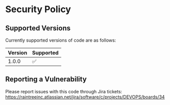 # Security Policy

## Supported Versions

Currently supported versions of code are as follows:

| Version | Supported          |
| ------- | ------------------ |
| 1.0.0   | :white_check_mark: |

## Reporting a Vulnerability

Please report issues with this code through Jira tickets: https://raintreeinc.atlassian.net/jira/software/c/projects/DEVOPS/boards/34
